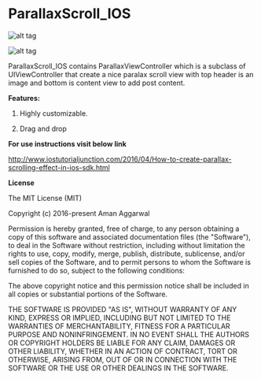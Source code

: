 # ParallaxScroll_IOS

![alt tag](http://i.imgur.com/0IRr38z.gif)

![alt tag](http://i.imgur.com/xmDiEJr.jpg)  



ParallaxScroll_IOS contains ParallaxViewController which  is a subclass of UIViewController that create a nice paralax scroll view with top header is an image and bottom is content view to add post content.

<b>Features:</b> 

1) Highly customizable.

2) Drag and drop

<b>For use instructions visit below link</b>

http://www.iostutorialjunction.com/2016/04/How-to-create-parallax-scrolling-effect-in-ios-sdk.html



<b>License</b>

The MIT License (MIT)

Copyright (c) 2016-present Aman Aggarwal

Permission is hereby granted, free of charge, to any person obtaining a copy of this software and associated documentation files (the "Software"), to deal in the Software without restriction, including without limitation the rights to use, copy, modify, merge, publish, distribute, sublicense, and/or sell copies of the Software, and to permit persons to whom the Software is furnished to do so, subject to the following conditions:

The above copyright notice and this permission notice shall be included in all copies or substantial portions of the Software.

THE SOFTWARE IS PROVIDED "AS IS", WITHOUT WARRANTY OF ANY KIND, EXPRESS OR IMPLIED, INCLUDING BUT NOT LIMITED TO THE WARRANTIES OF MERCHANTABILITY, FITNESS FOR A PARTICULAR PURPOSE AND NONINFRINGEMENT. IN NO EVENT SHALL THE AUTHORS OR COPYRIGHT HOLDERS BE LIABLE FOR ANY CLAIM, DAMAGES OR OTHER LIABILITY, WHETHER IN AN ACTION OF CONTRACT, TORT OR OTHERWISE, ARISING FROM, OUT OF OR IN CONNECTION WITH THE SOFTWARE OR THE USE OR OTHER DEALINGS IN THE SOFTWARE.
